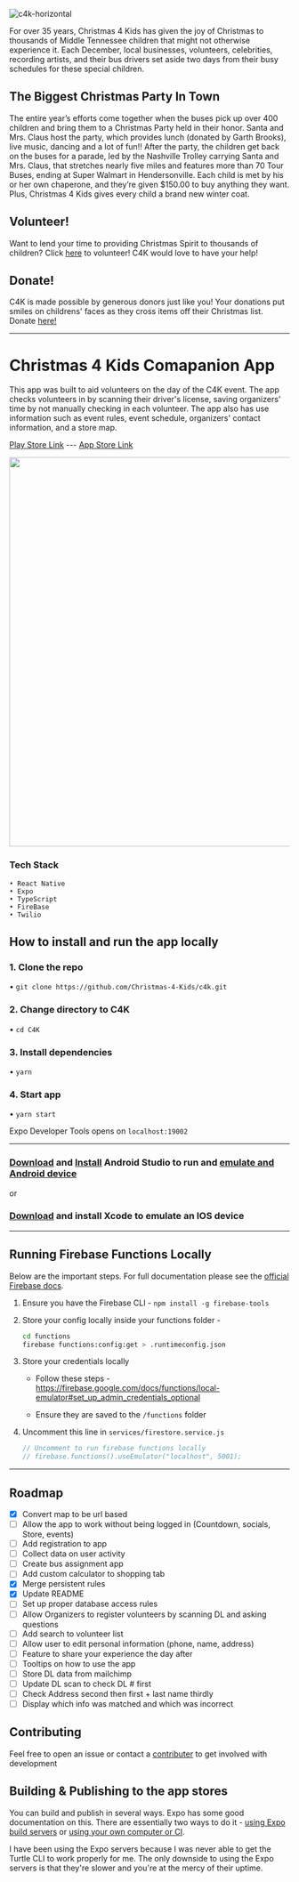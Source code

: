 ![c4k-horizontal](https://user-images.githubusercontent.com/68450309/155401405-cd59fd70-dc84-4438-96ed-1264ac21f321.png)

For over 35 years, Christmas 4 Kids has given the joy of Christmas to thousands of Middle Tennessee children that might not otherwise experience it. Each December, local businesses, volunteers, celebrities, recording artists, and their bus drivers set aside two days from their busy schedules for these special children.

## The Biggest Christmas Party In Town

The entire year’s efforts come together when the buses pick up over 400 children and bring them to a Christmas Party held in their honor. Santa and Mrs. Claus host the party, which provides lunch (donated by Garth Brooks), live music, dancing and a lot of fun!! After the party, the children get back on the buses for a parade, led by the Nashville Trolley carrying Santa and Mrs. Claus, that stretches nearly five miles and features more than 70 Tour Buses, ending at Super Walmart in Hendersonville. Each child is met by his or her own chaperone, and they’re given $150.00 to buy anything they want. Plus, Christmas 4 Kids gives every child a brand new winter coat.

## Volunteer!

Want to lend your time to providing Christmas Spirit to thousands of children? Click [here](https://christmas4kids.org/volunteer/) to volunteer! C4K would love to have your help!

## Donate!

C4K is made possible by generous donors just like you! Your donations put smiles on childrens' faces as they cross items off their Christmas list. Donate [here!](https://www.paypal.com/donate/?cmd=_s-xclick&hosted_button_id=ZM6NKQZHSCH2A)

---

# Christmas 4 Kids Comapanion App

This app was built to aid volunteers on the day of the C4K event. The app checks volunteers in by scanning their driver's license, saving organizers' time by not manually checking in each volunteer. The app also has use information such as event rules, event schedule, organizers' contact information, and a store map.

[Play Store Link](https://play.google.com/store/apps/details?id=com.c4k.shoppingeventmanager&hl=en_US&gl=US) --- [App Store Link](https://apps.apple.com/ng/app/christmas-4-kids/id1491062275)

<img height="700px" src="https://user-images.githubusercontent.com/68450309/155424804-a562c1dd-c244-4a06-bbd8-ffdac290ac7f.gif" />

### Tech Stack

```
• React Native
• Expo
• TypeScript
• FireBase
• Twilio
```

## How to install and run the app locally

### 1. Clone the repo

• `git clone https://github.com/Christmas-4-Kids/c4k.git`

### 2. Change directory to C4K

• `cd C4K`

### 3. Install dependencies

• `yarn`

### 4. Start app

• `yarn start`

Expo Developer Tools opens on `localhost:19002`

---

### [Download](https://developer.android.com/studio/?gclid=Cj0KCQiA09eQBhCxARIsAAYRiykJEPi1qfKv5Xmd1nPFXcQKFUy7_-LOP91bMxP7p8-ykpcuf6UPIG8aAlJoEALw_wcB&gclsrc=aw.ds) and [Install](https://developer.android.com/studio/install) Android Studio to run and [emulate and Android device](https://developer.android.com/studio/run/emulator)

or

### [Download](https://apps.apple.com/us/app/xcode/id497799835?mt=12) and install Xcode to emulate an IOS device

---

## Running Firebase Functions Locally

Below are the important steps. For full documentation please see the [official Firebase docs](https://firebase.google.com/docs/functions/local-emulator#install_the_firebase_cli).

1. Ensure you have the Firebase CLI - `npm install -g firebase-tools`

2. Store your config locally inside your functions folder -

   ```bash
   cd functions
   firebase functions:config:get > .runtimeconfig.json
   ```

3. Store your credentials locally

   - Follow these steps - <https://firebase.google.com/docs/functions/local-emulator#set_up_admin_credentials_optional>

   - Ensure they are saved to the `/functions` folder

4. Uncomment this line in `services/firestore.service.js`

   ```javascript
   // Uncomment to run firebase functions locally
   // firebase.functions().useEmulator("localhost", 5001);
   ```

---

## Roadmap

- [x] Convert map to be url based
- [ ] Allow the app to work without being logged in (Countdown, socials, Store, events)
- [ ] Add registration to app
- [ ] Collect data on user activity
- [ ] Create bus assignment app
- [ ] Add custom calculator to shopping tab
- [x] Merge persistent rules
- [x] Update README
- [ ] Set up proper database access rules
- [ ] Allow Organizers to register volunteers by scanning DL and asking questions
- [ ] Add search to volunteer list
- [ ] Allow user to edit personal information (phone, name, address)
- [ ] Feature to share your experience the day after
- [ ] Tooltips on how to use the app
- [ ] Store DL data from mailchimp
- [ ] Update DL scan to check DL # first
- [ ] Check Address second then first + last name thirdly
- [ ] Display which info was matched and which was incorrect

## Contributing

Feel free to open an issue or contact a [contributer](https://github.com/orgs/Christmas-4-Kids/people) to get involved with development

## Building & Publishing to the app stores

You can build and publish in several ways. Expo has some good documentation on this. There are essentially two ways to do it - [using Expo build servers](https://docs.expo.dev/distribution/building-standalone-apps/) or [using your own computer or CI](https://docs.expo.dev/distribution/turtle-cli/).

I have been using the Expo servers because I was never able to get the Turtle CLI to work properly for me. The only downside to using the Expo servers is that they're slower and you're at the mercy of their uptime.
